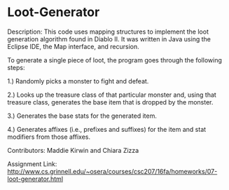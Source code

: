 # Loot-Generator

Description: This code uses mapping structures to implement the loot generation algorithm found in Diablo II. It was written in Java using the Eclipse IDE, the Map interface, and recursion.

To generate a single piece of loot, the program goes through the following steps:

1.) Randomly picks a monster to fight and defeat.

2.) Looks up the treasure class of that particular monster and, using that treasure class, generates the base item that is dropped by the monster.

3.) Generates the base stats for the generated item.

4.) Generates affixes (i.e., prefixes and suffixes) for the item and stat modifiers from those affixes.

Contributors: Maddie Kirwin and Chiara Zizza

Assignment Link: http://www.cs.grinnell.edu/~osera/courses/csc207/16fa/homeworks/07-loot-generator.html
